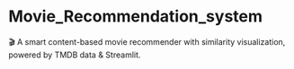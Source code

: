 # Movie_Recommendation_system
🎬 A smart content-based movie recommender with similarity visualization, powered by TMDB data &amp; Streamlit.  
